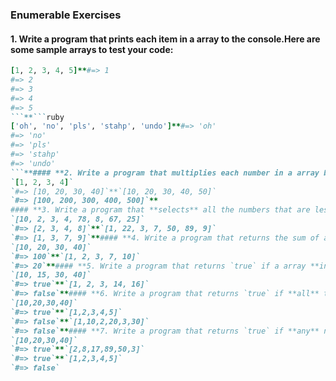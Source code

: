 ### Enumerable Exercises
#### **1. Write a program that prints **each** item in a array to the console.**Here are some sample arrays to test your code:****
```ruby
[1, 2, 3, 4, 5]**#=> 1
#=> 2
#=> 3
#=> 4
#=> 5
```**```ruby
['oh', 'no', 'pls', 'stahp', 'undo']**#=> 'oh'
#=> 'no'
#=> 'pls'
#=> 'stahp'
#=> 'undo'
```**#### **2. Write a program that multiplies each number in a array by 10 and returns a new array with the larger numbers.**Here are some sample arrays to test your code:****
`[1, 2, 3, 4]` 
`#=> [10, 20, 30, 40]`**`[10, 20, 30, 40, 50]`
`#=> [100, 200, 300, 400, 500]`**
#### **3. Write a program that **selects** all the numbers that are less than 10 and returns them in a new array.**Here are some sample arrays to test your code:****
`[10, 2, 3, 4, 78, 8, 67, 25]` 
`#=> [2, 3, 4, 8]`**`[1, 22, 3, 7, 50, 89, 9]` 
`#=> [1, 3, 7, 9]`**#### **4. Write a program that returns the sum of all the numbers in an array.**Here are some sample arrays to test your code:****
`[10, 20, 30, 40]` 
`#=> 100`**`[1, 2, 3, 7, 10]` 
`#=> 20`**#### **5. Write a program that returns `true` if a array **includes** 15. Otherwise, it should return `false`.**Here are some sample arrays to test your code:****
`[10, 15, 30, 40]` 
`#=> true`**`[1, 2, 3, 14, 16]` 
`#=> false`**#### **6. Write a program that returns `true` if **all** the elements in an array are greater than 10. Otherwise, it should return `false`.**Here are some sample arrays to test your code:****
`[10,20,30,40]` 
`#=> true`**`[1,2,3,4,5]` 
`#=> false`**`[1,10,2,20,3,30]` 
`#=> false`**#### **7. Write a program that returns `true` if **any** numbers in an array are greater than 10. Otherwise, it should return `false`.**Here are some sample arrays to test your code:****
`[10,20,30,40]` 
`#=> true`**`[2,8,17,89,50,3]` 
`#=> true`**`[1,2,3,4,5]` 
`#=> false`
